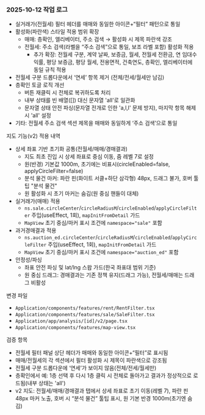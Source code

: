 ### 2025-10-12 작업 로그

- 실거래가(전월세) 필터 헤더를 매매와 동일한 아이콘+“필터” 패턴으로 통일
- 활성화(파란색) 스타일 적용 범위 확장
  - 매매: 층확인, 엘리베이터, 주소 검색 → 활성화 시 제목 파란색 강조
  - 전월세: 주소 검색(라벨을 “주소 검색”으로 통일, 보조 라벨 포함) 활성화 적용
    - 추가 확장: 전월세 구분, 계약 날짜, 보증금, 월세, 전월세 전환금, 연 임대수익률, 평당 보증금, 평당 월세, 전용면적, 건축연도, 층확인, 엘리베이터에 동일 규칙 적용
- 전월세 구분 드롭다운에서 ‘연세’ 항목 제거 (전체/전세/월세만 남김)
- 층확인 토글 로직 개선
  - 버튼 재클릭 시 전체로 복귀하도록 처리
  - 내부 상태를 빈 배열([]) 대신 문자열 'all'로 일관화
  - 문자열 상태 안전 파싱(문자열 전개로 인한 'a,l,l' 문제 방지), 마지막 항목 해제 시 'all' 설정
- 기타: 전월세 주소 검색 섹션 제목을 매매와 동일하게 ‘주소 검색’으로 통일

지도 기능(v2) 적용 내역

- 상세 좌표 기반 초기화 공통(전월세/매매/경매결과)
  - 지도 최초 진입 시 상세 좌표로 중심 이동, 줌 레벨 7로 설정
  - 원(반경) 기본값 1000m, 초기에는 비표시(circleEnabled=false, applyCircleFilter=false)
  - 분석 물건 마커: 파란 핀(화이트 서클+하단 삼각형) 48px, 드래그 불가, 호버 툴팁 "분석 물건"
  - 원 활성화 시 초기 마커는 숨김(원 중심 핸들이 대체)
- 실거래가(매매) 적용
  - `ns.sale.circleCenter`/`circleRadiusM`/`circleEnabled`/`applyCircleFilter` 주입(useEffect, 1회), `mapInitFromDetail` 가드
  - `MapView` 초기 중심/마커 표시 조건에 `namespace="sale"` 포함
- 과거경매결과 적용
  - `ns.auction_ed.circleCenter`/`circleRadiusM`/`circleEnabled`/`applyCircleFilter` 주입(useEffect, 1회), `mapInitFromDetail` 가드
  - `MapView` 초기 중심/마커 표시 조건에 `namespace="auction_ed"` 포함
- 안정성/파싱
  - 좌표 안전 파싱 및 lat/lng 스왑 가드(한국 좌표대 범위 기준)
  - 원 중심 드래그: 경매결과는 기존 정책 유지(드래그 가능), 전월세/매매는 드래그 비활성

변경 파일

- `Application/components/features/rent/RentFilter.tsx`
- `Application/components/features/sale/SaleFilter.tsx`
- `Application/app/analysis/[id]/v2/page.tsx`
- `Application/components/features/map-view.tsx`

검증 항목

- 전월세 필터 패널 상단 헤더가 매매와 동일한 아이콘+“필터”로 표시됨
- 매매/전월세의 각 섹션에서 필터 활성화 시 제목이 파란색으로 강조됨
- 전월세 구분 드롭다운에 ‘연세’가 보이지 않음(전체/전세/월세만)
- 층확인에서 예: 1층 선택 후 다시 1층 클릭 시 전체로 돌아가고 결과가 정상적으로 로드됨(내부 상태는 'all')
- v2 지도: 전월세/매매/경매결과 탭에서 상세 좌표로 초기 이동(레벨 7), 파란 핀 48px 마커 노출, 호버 시 “분석 물건” 툴팁 표시, 원 기본 반경 1000m(초기엔 숨김)
